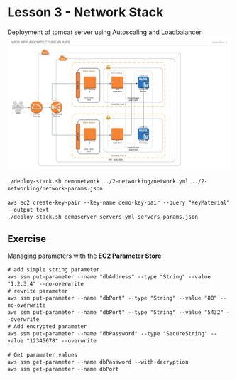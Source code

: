 # Lesson 3 - Network Stack
Deployment of tomcat server using Autoscaling and Loadbalancer
![WebApp infrastructure](../2-networking/AWSWebApp.jpeg)

```shell script
./deploy-stack.sh demonetwork ../2-networking/network.yml ../2-networking/network-params.json

aws ec2 create-key-pair --key-name demo-key-pair --query "KeyMaterial" --output text
./deploy-stack.sh demoserver servers.yml servers-params.json
```

## Exercise 
Managing parameters with the **EC2 Parameter Store**
```shell script
# add simple string parameter
aws ssm put-parameter --name "dbAddress" --type "String" --value "1.2.3.4" --no-overwrite
# rewrite parameter
aws ssm put-parameter --name "dbPort" --type "String" --value "80" --no-overwrite
aws ssm put-parameter --name "dbPort" --type "String" --value "5432" --overwrite
# Add encrypted parameter
aws ssm put-parameter --name "dbPassword" --type "SecureString" --value "12345678" --overwrite

# Get parameter values
aws ssm get-parameter --name dbPassword --with-decryption
aws ssm get-parameter --name dbPort

```